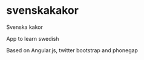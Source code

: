 svenskakakor
============

Svenska kakor

App to learn swedish

Based on Angular.js, twitter bootstrap and phonegap
